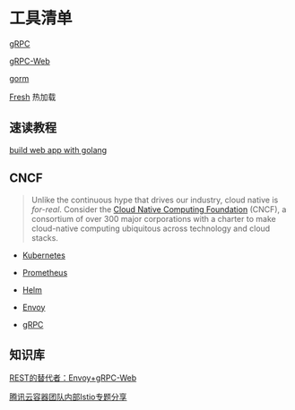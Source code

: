 # 工具清单

[gRPC](https://grpc.io/)

[gRPC-Web](https://www.npmjs.com/package/grpc-web)

[gorm](https://gorm.io)

[Fresh](https://github.com/gravityblast/fresh) 热加载

## 速读教程

[build web app with golang](https://codegangsta.gitbooks.io/building-web-apps-with-go/content/)

## CNCF

> Unlike the continuous hype that drives our industry, cloud native is *for-real*. Consider the [Cloud Native Computing Foundation](https://www.cncf.io/) (CNCF), a consortium of over 300 major corporations with a charter to make cloud-native computing ubiquitous across technology and cloud stacks.

- [Kubernetes](https://kubernetes.io/)

- [Prometheus](https://prometheus.io/)

- [Helm](https://helm.sh/)

- [Envoy](https://www.envoyproxy.io/)

-  [gRPC](https://grpc.io/)

## 知识库

[REST的替代者：Envoy+gRPC-Web](https://www.servicemesher.com/blog/envoy-and-grpc-web-a-fresh-new-alternative-to-rest/)

[腾讯云容器团队内部Istio专题分享](https://www.servicemesher.com/blog/istio-the-king-of-service-mesh/)